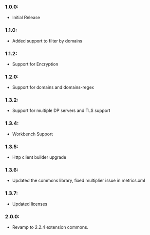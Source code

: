 ### 1.0.0: 
*  Initial Release
    
### 1.1.0: 
*  Added support to filter by domains
    
### 1.1.2: 
*  Support for Encryption
    
### 1.2.0: 
*  Support for domains and domains-regex
    
### 1.3.2: 
*  Support for multiple DP servers and TLS support
    
### 1.3.4: 
*  Workbench Support
    
### 1.3.5: 
*  Http client builder upgrade
    
### 1.3.6: 
*  Updated the commons library, fixed multiplier issue in metrics.xml
    
### 1.3.7: 
*  Updated licenses
    
### 2.0.0:
*  Revamp to 2.2.4 extension commons.
    